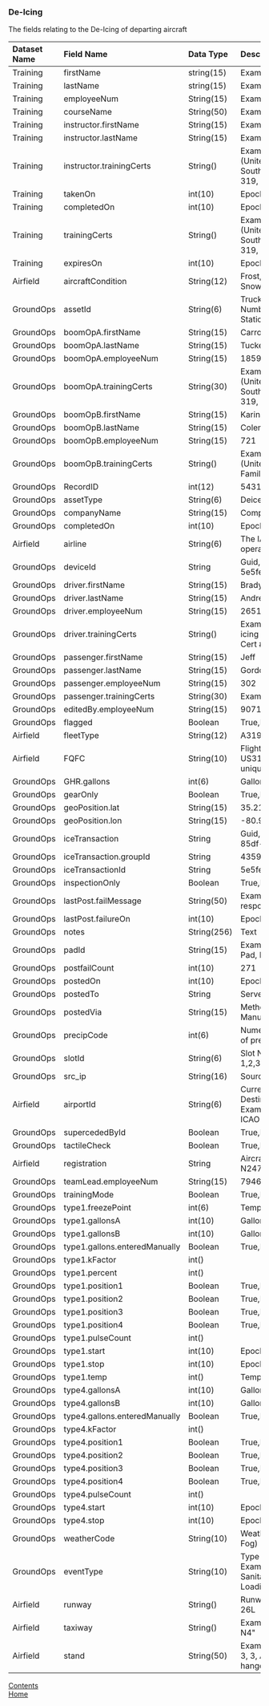 ### De-Icing

The fields relating to the De-Icing of departing aircraft

|Dataset Name | Field Name | Data Type | Description|
|:------------|:-----------|:----------|:-----------|
|Training | firstName | string(15) | Example: Carrol|
|Training | lastName | string(15) | Example: Tucker|
|Training | employeeNum | String(15) | Example: 1859|
|Training | courseName | String(50) | Example: Airside Driving|
|Training | instructor.firstName | String(15) | Example: John|
|Training | instructor.lastName | String(15) | Example: Younger|
|Training | instructor.trainingCerts | String() | Examples: De-icing, Anti-icing (United, American, Delta, Southwest), CRJ, 737-Family, 319, 320, 321. or Cert #|
|Training | takenOn | int(10) | Epoch Time|
|Training | completedOn | int(10) | Epoch Time|
|Training | trainingCerts | String() | Examples: De-icing, Anti-icing (United, American, Delta, Southwest), CRJ, 737-Family, 319, 320, 321. or Cert #|
|Training | expiresOn | int(10) | Epoch Time|
|Airfield | aircraftCondition | String(12) |  Frost,Snow,Heavy Snow,Ice,Acc Ice|
|GroundOps | assetId | String(6) | Truck ID Number, Pumper Number, Tanker Number, Static Boom Number|
|GroundOps | boomOpA.firstName | String(15) | Carrol|
|GroundOps | boomOpA.lastName | String(15) | Tucker|
|GroundOps | boomOpA.employeeNum | String(15) | 1859|
|GroundOps | boomOpA.trainingCerts | String(30) | Examples: De-icing, Anti-icing (United, American, Delta, Southwest), CRJ, 737-Family, 319, 320, 321. or Cert #|
|GroundOps | boomOpB.firstName | String(15) | Karina|
|GroundOps | boomOpB.lastName | String(15) | Coleman|
|GroundOps | boomOpB.employeeNum | String(15) | 721|
|GroundOps | boomOpB.trainingCerts | String() | Examples: De-icing, Anti-icing (United, American), CRJ, 737-Family, 319, 320 or Cert #|
|GroundOps | RecordID | int(12) | 5431|
|GroundOps | assetType | String(6) | Deicer, Boom, Tanker|
|GroundOps | companyName | String(15) | Company Providing Service|
|GroundOps | completedOn | int(10) | Epoch Time|
|Airfield | airline | String(6) | The IATA code for the operating airline|
|GroundOps | deviceId | String | Guid, ex: 5e5fedb6054b18c6887e3e14|
|GroundOps | driver.firstName | String(15) | Brady|
|GroundOps | driver.lastName | String(15) | Andrews|
|GroundOps | driver.employeeNum | String(15) | 2651|
|GroundOps | driver.trainingCerts | String() | Examples: Airside Driving, De-icing (United), CRJ, 737" or Cert #|
|GroundOps | passenger.firstName | String(15) | Jeff|
|GroundOps | passenger.lastName | String(15) | Gordon|
|GroundOps | passenger.employeeNum | String(15) | 302|
|GroundOps | passenger.trainingCerts | String(30) | Example: Airside Driving|
|GroundOps | editedBy.employeeNum | String(15) | 9071|
|GroundOps | flagged | Boolean | True,False|
|Airfield | fleetType | String(12) | A319, CRJ, A320,737/800"|
|Airfield | FQFC | String(10) | Flight Number, Example: US3154 (Not considered unique) see registration|
|GroundOps | GHR.gallons | int(6) | Gallons (Ground Hose Reel)|
|GroundOps | gearOnly | Boolean | True,False|
|GroundOps | geoPosition.lat | String(15) | 35.21382|
|GroundOps | geoPosition.lon | String(15) | -80.943054|
|GroundOps | iceTransaction | String | Guid, d6f678fd-8b37-4dad-85df-9cfae70184a3|
|GroundOps | iceTransaction.groupId | String | 43590217498|
|GroundOps | iceTransactionId | String | 5e5fedb6cbaa71a7d147a75b|
|GroundOps | inspectionOnly | Boolean | True,False|
|GroundOps | lastPost.failMessage | String(50) | Example: Server failed to respond|
|GroundOps | lastPost.failureOn | int(10) | Epoch Time|
|GroundOps | notes | String(256) | Text|
|GroundOps | padId | String(15) | Example: Sierra Pad, Charlie Pad, Echo Pad, Num 2 Pad|
|GroundOps | postfailCount | int(10) | 271|
|GroundOps | postedOn | int(10) | Epoch Time|
|GroundOps | postedTo | String | Server Name, URL|
|GroundOps | postedVia | String(15) | Method: Network Name or Manually|
|GroundOps | precipCode | int(6) | Numeric code describing type of precip|
|GroundOps | slotId | String(6) |  Slot Number on Pad, ex: 1,2,3,4…|
|GroundOps | src_ip | String(16) | Source IP Address|
|Airfield | airportId | String(6) | Current Airport (Not Destination or Arriving From) Example: KCLT, KATL,KIAD : ICAO reference, IATA code|
|GroundOps | supercededById | Boolean | True,False|
|GroundOps | tactileCheck | Boolean | True,False|
|Airfield | registration | String | Aircraft Tail Number, ex: N247UW, N123UW|
|GroundOps | teamLead.employeeNum | String(15) | 794671|
|GroundOps | trainingMode | Boolean | True,False|
|GroundOps | type1.freezePoint | int(6) | Temp|
|GroundOps | type1.gallonsA | int(10) | Gallons Number|
|GroundOps | type1.gallonsB | int(10) | Gallons Number|
|GroundOps | type1.gallons.enteredManually | Boolean | True,False|
|GroundOps | type1.kFactor | int() ||
|GroundOps | type1.percent  | int() ||
|GroundOps | type1.position1 | Boolean | True,False|
|GroundOps | type1.position2 | Boolean | True,False|
|GroundOps | type1.position3 | Boolean | True,False|
|GroundOps | type1.position4  | Boolean | True,False|
|GroundOps | type1.pulseCount | int() ||
|GroundOps | type1.start | int(10) | Epoch Time|
|GroundOps | type1.stop | int(10) | Epoch Time|
|GroundOps | type1.temp | int() | Temperture|
|GroundOps | type4.gallonsA | int(10) | Gallons Number|
|GroundOps | type4.gallonsB | int(10) | Gallons Number|
|GroundOps | type4.gallons.enteredManually | Boolean | True,False|
|GroundOps | type4.kFactor  | int() ||
|GroundOps | type4.position1 | Boolean | True,False|
|GroundOps | type4.position2 | Boolean | True,False|
|GroundOps | type4.position3 | Boolean | True,False|
|GroundOps | type4.position4 | Boolean | True,False|
|GroundOps | type4.pulseCount | int() ||
|GroundOps | type4.start  | int(10) | Epoch Time|
|GroundOps | type4.stop | int(10) | Epoch Time|
|GroundOps | weatherCode | String(10) | Weather Code, Example: IF (Ice Fog)|
|GroundOps | eventType | String(10) | Type of Service Performed. Examples: Refueling, Sanitation, Towing, Cargo Loading, De-icing, Anti-icing.|
|Airfield | runway | String() | Runway Designation Example: 26L|
|Airfield | taxiway | String() | Examples: C1, D3, F2, F, E, Q3, N4"|
|Airfield | stand | String(50) | Examples: Cargo A, Cargo 1, 2, 3, 3, ANG Apron, South hanger, Ramp X|



[Contents](./contents.md)<br />
[Home](./)
